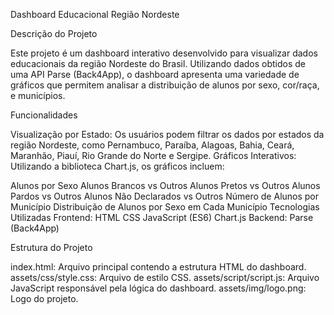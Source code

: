 Dashboard Educacional Região Nordeste

Descrição do Projeto

Este projeto é um dashboard interativo desenvolvido para visualizar dados educacionais da região Nordeste do Brasil. Utilizando dados obtidos de uma API Parse (Back4App), o dashboard apresenta uma variedade de gráficos que permitem analisar a distribuição de alunos por sexo, cor/raça, e municípios.

Funcionalidades

Visualização por Estado: Os usuários podem filtrar os dados por estados da região Nordeste, como Pernambuco, Paraíba, Alagoas, Bahia, Ceará, Maranhão, Piauí, Rio Grande do Norte e Sergipe.
Gráficos Interativos: Utilizando a biblioteca Chart.js, os gráficos incluem:

Alunos por Sexo
Alunos Brancos vs Outros
Alunos Pretos vs Outros
Alunos Pardos vs Outros
Alunos Não Declarados vs Outros
Número de Alunos por Município
Distribuição de Alunos por Sexo em Cada Município
Tecnologias Utilizadas
Frontend:
HTML
CSS
JavaScript (ES6)
Chart.js
Backend:
Parse (Back4App)

Estrutura do Projeto

index.html: Arquivo principal contendo a estrutura HTML do dashboard.
assets/css/style.css: Arquivo de estilo CSS.
assets/script/script.js: Arquivo JavaScript responsável pela lógica do dashboard.
assets/img/logo.png: Logo do projeto.
